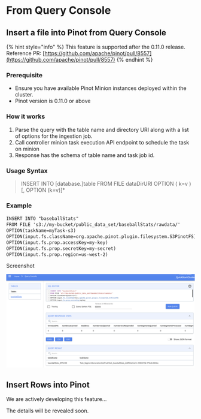 # From Query Console

## Insert a file into Pinot from Query Console

{% hint style="info" %}
This feature is supported after the 0.11.0 release. Reference PR: [https://github.com/apache/pinot/pull/8557](https://github.com/apache/pinot/pull/8557)
{% endhint %}

### Prerequisite

* Ensure you have available Pinot Minion instances deployed within the cluster.
* Pinot version is 0.11.0 or above

### How it works

1. Parse the query with the table name and directory URI along with a list of options for the ingestion job.
2. Call controller minion task execution API endpoint to schedule the task on minion
3. Response has the schema of table name and task job id.

### Usage Syntax

> INSERT INTO \[database.]table FROM FILE dataDirURI OPTION ( k=v ) \[, OPTION (k=v)]\*

### Example

```
INSERT INTO "baseballStats"
FROM FILE 's3://my-bucket/public_data_set/baseballStats/rawdata/'
OPTION(taskName=myTask-s3)
OPTION(input.fs.className=org.apache.pinot.plugin.filesystem.S3PinotFS)
OPTION(input.fs.prop.accessKey=my-key)
OPTION(input.fs.prop.secretKey=my-secret)
OPTION(input.fs.prop.region=us-west-2)
```

Screenshot

![](<../../.gitbook/assets/image (49).png>)

## Insert Rows into Pinot

&#x20;We are actively developing this feature...

The details will be revealed soon.
